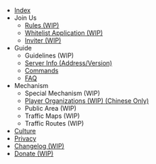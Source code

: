 - [Index](/en-US)
- Join Us  
    - [Rules (WIP)](/en-US/join/rules.md)
    - [Whitelist Application (WIP)](/en-US/join/whitelist.md)
    - [Inviter (WIP)](/en-US/join/application/inviters.md)
- Guide  
    - Guidelines (WIP)
    - [Server Info (Address/Version)](/en-US/guide/serverInfo.md)
    - [Commands](/en-US/guide/commands.md)
    - [FAQ](/en-US/guide/faq.md)
- Mechanism
    - Special Mechanism (WIP)
    - [Player Organizations (WIP) (Chinese Only)](/en-US/culture/group.md)
    - Public Area (WIP)
    - Traffic Maps (WIP)
    - Traffic Routes (WIP)
- [Culture](/en-US/culture/readme.md)
- [Privacy](/en-US/privacy/privacy.md)
- [Changelog (WIP)](/en-US/changelogs/readme.md)
- [Donate (WIP)](https://www.mcshiyi.com/donateserver.html)
